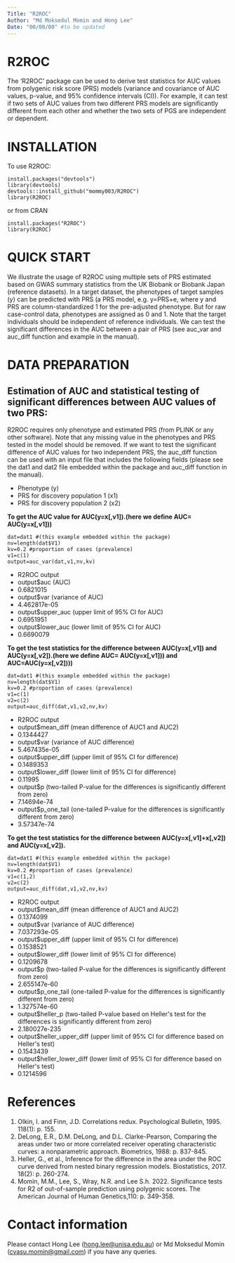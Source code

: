 ```yaml
---
Title: "R2ROC"
Author: "Md Moksedul Momin and Hong Lee"
Date: "00/00/00" #to be updated
---
```


# R2ROC
The ‘R2ROC’ package can be used to derive test statistics for AUC values from polygenic risk score (PRS) models (variance and covariance of AUC values, p-value, and 95% confidence intervals (CI)). For example, it can test if two sets of AUC values from two different PRS models are significantly different from each other and whether the two sets of PGS are independent or dependent. 

# INSTALLATION
To use R2ROC:
```
install.packages("devtools")
library(devtools)
devtools::install_github("mommy003/R2ROC")
library(R2ROC)
```
 or from CRAN
```
install.packages("R2ROC") 
library(R2ROC)
```
# QUICK START
We illustrate the usage of R2ROC using multiple sets of PRS estimated based on GWAS summary statistics from the UK Biobank or Biobank Japan (reference datasets). In a target dataset, the phenotypes of target samples (y) can be predicted with PRS (a PRS model, e.g. y=PRS+e, where y and PRS are column-standardized 1 for the pre-adjusted phenotype. But for raw case-control data, phenotypes are assigned as 0 and 1. Note that the target individuals should be independent of reference individuals. We can test the significant differences in the AUC between a pair of PRS (see auc_var and auc_diff function and example in the manual).

# DATA PREPARATION
## Estimation of AUC and statistical testing of significant differences between AUC values of two PRS:
R2ROC requires only phenotype and estimated PRS (from PLINK or any other software). Note that any missing value in the phenotypes and PRS tested in the model should be removed. If we want to test the significant difference of AUC values for two independent PRS, the auc_diff function can be used with an input file that includes the following fields (please see the dat1 and dat2 file embedded within the package and auc_diff function in the manual).
- Phenotype (y)
- PRS for discovery population 1 (x1)
- PRS for discovery population 2 (x2)

**To get the AUC value for AUC(y=x[,v1]).(here we define AUC= AUC(y=x[,v1]))**
```
dat=dat1 #(this example embedded within the package)
nv=length(dat$V1)
kv=0.2 #proportion of cases (prevalence)
v1=c(1)
output=auc_var(dat,v1,nv,kv)
```
- R2ROC output
- output$auc (AUC)
- 0.6821015
- output$var (variance of AUC)
- 4.462817e-05
- output$upper_auc (upper limit of 95% CI for AUC)
- 0.6951951
- output$lower_auc (lower limit of 95% CI for AUC)
- 0.6690079
  
**To get the test statistics for the difference between AUC(y=x[,v1]) and AUC(y=x[,v2]).(here we define AUC= AUC(y=x[,v1])) and AUC=AUC(y=x[,v2])))**
```
dat=dat1 #(this example embedded within the package)
nv=length(dat$V1)
kv=0.2 #proportion of cases (prevalence)
v1=c(1)
v2=c(2)
output=auc_diff(dat,v1,v2,nv,kv)
```
- R2ROC output
- output$mean_diff (mean difference of AUC1 and AUC2)
- 0.1344427
- output$var (variance of AUC difference)
- 5.467435e-05
- output$upper_diff (upper limit of 95% CI for difference)
- 0.1489353
- output$lower_diff (lower limit of 95% CI for difference)
- 0.11995
- output$p (two-tailed P-value for the differences is significantly different from zero)
- 7.14694e-74
- output$p_one_tail (one-tailed P-value for the differences is significantly different from zero)
- 3.57347e-74

**To get the test statistics for the difference between AUC(y=x[,v1]+x[,v2]) and AUC(y=x[,v2]).**
```
dat=dat1 #(this example embedded within the package)
nv=length(dat$V1)
kv=0.2 #proportion of cases (prevalence)
v1=c(1,2)
v2=c(2)
output=auc_diff(dat,v1,v2,nv,kv)
```
- R2ROC output
- output$mean_diff (mean difference of AUC1 and AUC2)
- 0.1374099
- output$var (variance of AUC difference)
- 7.037293e-05
- output$upper_diff (upper limit of 95% CI for difference)
- 0.1538521
- output$lower_diff (lower limit of 95% CI for difference)
- 0.1209678
- output$p (two-tailed P-value for the differences is significantly different from zero)
- 2.655147e-60
- output$p_one_tail (one-tailed P-value for the differences is significantly different from zero)
- 1.327574e-60
- output$heller_p (two-tailed P-value based on Heller's test for the differences is significantly different from zero)
- 2.180027e-235
- output$heller_upper_diff (upper limit of 95% CI for difference based on Heller's test)
- 0.1543439
- output$heller_lower_diff (lower limit of 95% CI for difference based on Heller's test)
- 0.1214596

# References
1. Olkin, I. and  Finn, J.D. Correlations redux. Psychological Bulletin, 1995. 118(1): p. 155.
2. DeLong, E.R., D.M. DeLong, and D.L. Clarke-Pearson, Comparing the areas under two or more correlated receiver operating characteristic curves: a nonparametric approach. Biometrics, 1988: p. 837-845.
3. Heller, G., et al., Inference for the difference in the area under the ROC curve derived from nested binary regression models. Biostatistics, 2017. 18(2): p. 260-274.
4. Momin, M.M., Lee, S., Wray, N.R. and Lee S.h. 2022. Significance tests for R2 of out-of-sample prediction using polygenic scores. The American Journal of Human Genetics,110: p. 349-358. 

# Contact information
Please contact Hong Lee (hong.lee@unisa.edu.au) or Md Moksedul Momin (cvasu.momin@gmail.com) if you have any queries.
